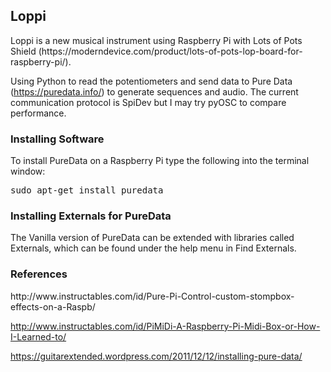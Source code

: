 <h2>Loppi</h2>
Loppi is a new musical instrument using Raspberry Pi with Lots of Pots Shield (https://moderndevice.com/product/lots-of-pots-lop-board-for-raspberry-pi/).

Using Python to read the potentiometers and send data to Pure Data (https://puredata.info/) to generate sequences and audio. The current communication protocol is SpiDev but I may try pyOSC to compare performance.

<h3>Installing Software</h3>
To install PureData on a Raspberry Pi type the following into the terminal window:
<pre>
sudo apt-get install puredata
</pre>

<h3>Installing Externals for PureData</h3>
The Vanilla version of PureData can be extended with libraries called Externals, which can be found under the help menu in Find Externals.

<h3>References</h3>
http://www.instructables.com/id/Pure-Pi-Control-custom-stompbox-effects-on-a-Raspb/

http://www.instructables.com/id/PiMiDi-A-Raspberry-Pi-Midi-Box-or-How-I-Learned-to/

https://guitarextended.wordpress.com/2011/12/12/installing-pure-data/
